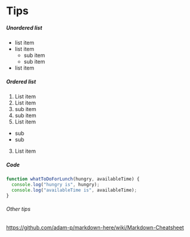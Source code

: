 # Tips


##### Unordered list
* list item
* list item
  * sub item
  * sub item
* list item


##### Ordered list
1. List item
2. List item
  1. sub item
  2. sub item
3. List item
  * sub
  * sub
3. List item



##### Code
```javascript
function whatToDoForLunch(hungry, availableTime) {
  console.log("hungry is", hungry);
  console.log("availableTime is", availableTime);
}
```


###### Other tips
https://github.com/adam-p/markdown-here/wiki/Markdown-Cheatsheet